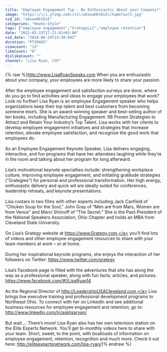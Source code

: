 ```yaml
---
title: "Employee Engagement Tip - Be Enthusiastic About your Company!"
image: "https:\/\/i.ytimg.com\/vi\/w6soaHktEnI\/hqdefault.jpg"
vid_id: "w6soaHktEnI"
categories: "Howto-Style"
tags: ["employee engagement","GrategyLLC","employee retention"]
date: "2022-03-23T17:21:01+03:00"
vid_date: "2018-06-29T14:30:04Z"
duration: "PT1M44S"
viewcount: "13"
likeCount: "0"
dislikeCount: ""
channel: "Lisa Ryan, CSP"
---
```

{% raw %}<a rel="nofollow" target="blank" href="http://www.LisaRyanSpeaks.com">http://www.LisaRyanSpeaks.com</a>  When you are enthusiastic about your company, your employees are more likely to share your passion.<br /><br />After the employee engagement and satisfaction surveys are done, where do you go to find activities and ideas to engage your employees that work? Look no further! Lisa Ryan is an employee Engagement speaker who helps organizations keep their top talent and best customers from becoming someone else’s. She is an award-winning speaker and best-selling author of ten books, including Manufacturing Engagement: 98 Proven Strategies to Attract and Retain Your Industry’s Top Talent. Lisa works with her clients to develop employee engagement initiatives and strategies that increase retention, elevate employee satisfaction, and recognize the good work that employees do. <br /><br />As an Employee Engagement Keynote Speaker, Lisa delivers engaging, interactive, and fun programs that have her attendees laughing while they’re in the room and talking about her program for long afterward. <br /><br />Lisa’s motivational keynote specialties include: strengthening workplace culture, improving employee engagement, and initiating gratitude strategies (“Grategies”) for personal and professional transformation. Her high energy, enthusiastic delivery and quick wit are ideally suited for conferences, leadership retreats, and keynote presentations. <br /><br />Lisa costars in two films with other experts including Jack Canfield of “Chicken Soup for the Soul,” John Gray of “Men are from Mars, Women are from Venus” and Marci Shimoff of “The Secret.”   She is the Past-President of the National Speakers Association, Ohio Chapter and holds an MBA from Cleveland State University. <br /><br />On Lisa’s Grategy website at <a rel="nofollow" target="blank" href="https://www.Grategy.com,">https://www.Grategy.com,</a> you’ll find lots of videos and other employee engagement resources to share with your team members at work – or at home.<br /><br />During her inspirational keynote programs, she enjoys the interaction of her followers on Twitter: <a rel="nofollow" target="blank" href="https://www.twitter.com/grategy">https://www.twitter.com/grategy</a><br /><br />Lisa’s Facebook page is filled with the adventures that she has along the way as a professional speaker, along with fun facts, articles, and pictures. <a rel="nofollow" target="blank" href="https://www.facebook.com/#!/LisaRyan14">https://www.facebook.com/#!/LisaRyan14</a><br /><br />As the Regional Director of <a rel="nofollow" target="blank" href="http://LeadershipUSACleveland.com,">http://LeadershipUSACleveland.com,</a> Lisa brings live executive training and professional development programs to Northeast Ohio. To connect with her on LinkedIn and see additional business resources for employee engagement and retention, go to: <a rel="nofollow" target="blank" href="http://www.linkedin.com/in/asklisaryan/">http://www.linkedin.com/in/asklisaryan/</a><br /><br />But wait…. There’s more! Lisa Ryan also has her own television station on the Elite Experts Network. You’ll get bi-monthly videos here to share with your team. Short, sweet, to the point, with boatloads of information on employee engagement, retention, recognition and much more. Check it out here:  <a rel="nofollow" target="blank" href="http://eliteexpertsnetwork.com/lisa-ryan/">http://eliteexpertsnetwork.com/lisa-ryan/</a>{% endraw %}
